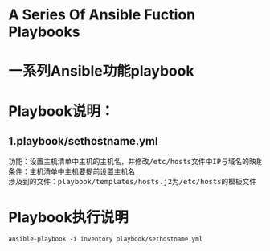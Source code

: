 # A Series Of Ansible Fuction  Playbooks
# 一系列Ansible功能playbook

# Playbook说明：
## 1.playbook/sethostname.yml
<pre>
功能：设置主机清单中主机的主机名，并修改/etc/hosts文件中IP与域名的映射关系
条件：主机清单中主机要提前设置主机名
涉及到的文件：playbook/templates/hosts.j2为/etc/hosts的模板文件
</pre>

# Playbook执行说明
    
    ansible-playbook -i inventory playbook/sethostname.yml
